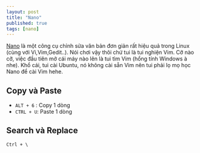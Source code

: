 ```yaml
---
layout: post
title: "Nano"
published: true
tags: [nano]
---
```



[Nano][nano] là một công cụ chỉnh sửa văn bản đơn giản rất hiệu quả trong Linux
(cùng với Vi,Vim,Gedit..). Nói chơi vậy thôi chứ tui là tui nghiện Vim. Cỡ nào
cỡ, việc đầu tiên mở cái máy nào lên là tui tìm Vim (hổng tính Windows à nhe).
Khổ cái, tui cài Ubuntu, nó không cài sẵn Vim nên tui phải lọ mọ học Nano để
cài Vim hehe.

## Copy và Paste

+ `ALT + 6` : Copy 1 dòng
+ `CTRL + U`: Paste 1 dòng

## Search và Replace

`Ctrl + \`

[nano]: http://www.nano-editor.org/
